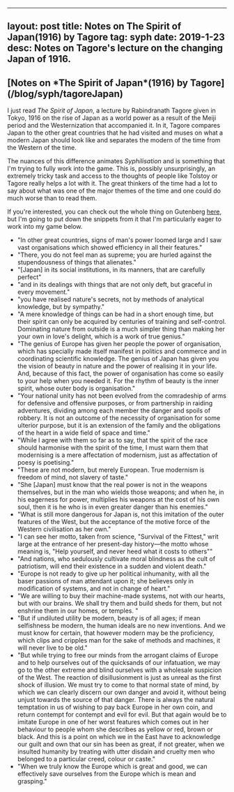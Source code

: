 
---
layout: post
title: Notes on The Spirit of Japan(1916) by Tagore
tag: syph
date: 2019-1-23
desc: Notes on Tagore's lecture on the changing Japan of 1916.
---
<h2>[Notes on *The Spirit of Japan*(1916) by Tagore](/blog/syph/tagoreJapan)</h2>

I just read *The Spirit of Japan*, a lecture by Rabindranath Tagore given in Tokyo, 1916 on the rise of Japan as a world power as a result of the Meiji period and the Westernization that accompanied it. In it, Tagore compares Japan to the other great countries that he had visited and muses on what a modern Japan should look like and separates the modern of the time from the Western of the time.


The nuances of this difference animates *Syphilisation* and is something that I'm trying to fully work into the game. This is, possibly unsurprisingly, an extremely tricky task and access to the thoughts of people like Tolstoy or Tagore really helps a lot with it. The great thinkers of the time had a lot to say about what was one of the major themes of the time and one could do much worse than to read them.


If you're interested, you can check out the whole thing on Gutenberg [here](http://www.gutenberg.org/ebooks/33131), but I'm going to put down the snippets from it that I'm particularly eager to work into my game below.
- "In other great countries, signs of man's power loomed large and I saw vast organisations which showed efficiency in all their features."
- "There, you do not feel man as supreme; you are hurled against the stupendousness of things that alienates."
- "[Japan] in its social institutions, in its manners, that are carefully perfect"
- "and in its dealings with things that are not only deft, but graceful in every movement."
- "you have realised nature's secrets, not by methods of analytical knowledge, but by sympathy."
- "A mere knowledge of things can be had in a short enough time, but their spirit can only be acquired by centuries of training and self-control. Dominating nature from outside is a much simpler thing than making her your own in love's delight, which is a work of true genius."
- "The genius of Europe has given her people the power of organisation, which has specially made itself manifest in politics and commerce and in coordinating scientific knowledge. The genius of Japan has given you the vision of beauty in nature and the power of realising it in your life. And, because of this fact, the power of organisation has come so easily to your help when you needed it. For the rhythm of beauty is the inner spirit, whose outer body is organisation."
- "Your national unity has not been evolved from the comradeship of arms for defensive and offensive purposes, or from partnership in raiding adventures, dividing among each member the danger and spoils of robbery. It is not an outcome of the necessity of organisation for some ulterior purpose, but it is an extension of the family and the obligations of the heart in a wide field of space and time."
- "While I agree with them so far as to say, that the spirit of the race should harmonise with the spirit of the time, I must warn them that modernising is a mere affectation of modernism, just as affectation of poesy is poetising."
- "These are not modern, but merely European. True modernism is freedom of mind, not slavery of taste."
- "She [Japan] must know that the real power is not in the weapons themselves, but in the man who wields those weapons; and when he, in his eagerness for power, multiplies his weapons at the cost of his own soul, then it is he who is in even greater danger than his enemies."
- "What is still more dangerous for Japan is, not this imitation of the outer features of the West, but the acceptance of the motive force of the Western civilisation as her own."
- "I can see her motto, taken from science, "Survival of the Fittest," writ large at the entrance of her present-day history—the motto whose meaning is, "Help yourself, and never heed what it costs to others""
- "And nations, who sedulously cultivate moral blindness as the cult of patriotism, will end their existence in a sudden and violent death."
- "Europe is not ready to give up her political inhumanity, with all the baser passions of man attendant upon it; she believes only in modification of systems, and not in change of heart."
- "We are willing to buy their machine-made systems, not with our hearts, but with our brains. We shall try them and build sheds for them, but not enshrine them in our homes, or temples. "
- "But if undiluted utility be modern, beauty is of all ages; if mean selfishness be modern, the human ideals are no new inventions. And we must know for certain, that however modern may be the proficiency, which clips and cripples man for the sake of methods and machines, it will never live to be old."
- "But while trying to free our minds from the arrogant claims of Europe and to help ourselves out of the quicksands of our infatuation, we may go to the other extreme and blind ourselves with a wholesale suspicion of the West. The reaction of disillusionment is just as unreal as the first shock of illusion. We must try to come to that normal state of mind, by which we can clearly discern our own danger and avoid it, without being unjust towards the source of that danger. There is always the natural temptation in us of wishing to pay back Europe in her own coin, and return contempt for contempt and evil for evil. But that again would be to imitate Europe in one of her worst features which comes out in her behaviour to people whom she describes as yellow or red, brown or black. And this is a point on which we in the East have to acknowledge our guilt and own that our sin has been as great, if not greater, when we insulted humanity by treating with utter disdain and cruelty men who belonged to a particular creed, colour or caste."
- "When we truly know the Europe which is great and good, we can effectively save ourselves from the Europe which is mean and grasping."


